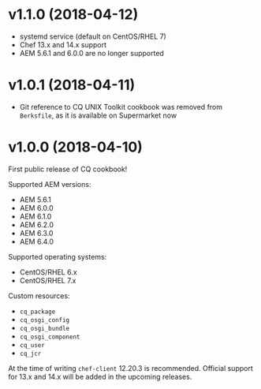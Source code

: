 # v1.1.0 (2018-04-12)

* systemd service (default on CentOS/RHEL 7)
* Chef 13.x and 14.x support
* AEM 5.6.1 and 6.0.0 are no longer supported

# v1.0.1 (2018-04-11)

* Git reference to CQ UNIX Toolkit cookbook was removed from `Berksfile`, as it
  is available on Supermarket now

# v1.0.0 (2018-04-10)

First public release of CQ cookbook!

Supported AEM versions:

* AEM 5.6.1
* AEM 6.0.0
* AEM 6.1.0
* AEM 6.2.0
* AEM 6.3.0
* AEM 6.4.0

Supported operating systems:

* CentOS/RHEL 6.x
* CentOS/RHEL 7.x

Custom resources:

* `cq_package`
* `cq_osgi_config`
* `cq_osgi_bundle`
* `cq_osgi_component`
* `cq_user`
* `cq_jcr`

At the time of writing `chef-client` 12.20.3 is recommended. Official support
for 13.x and 14.x will be added in the upcoming releases.
